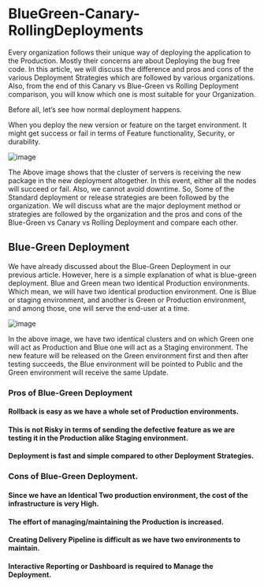 # BlueGreen-Canary-RollingDeployments

Every organization follows their unique way of deploying the application to the Production. Mostly their concerns are about Deploying the bug free code. In this article, we will discuss the difference and pros and cons of the various Deployment Strategies which are followed by various organizations. Also, from the end of this Canary vs Blue-Green vs Rolling Deployment comparison, you will know which one is most suitable for your Organization.

Before all, let’s see how normal deployment happens.

When you deploy the new version or feature on the target environment. It might get success or fail in terms of Feature functionality, Security, or durability.

![image](https://user-images.githubusercontent.com/16122994/150843484-d40d39da-2dbd-4daf-99a9-edbbdc852627.png)

The Above image shows that the cluster of servers is receiving the new package in the new deployment altogether. In this event, either all the nodes will succeed or fail. Also, we cannot avoid downtime. So, Some of the Standard deployment or release strategies are been followed by the organization. We will discuss what are the major deployment method or strategies are followed by the organization and the pros and cons of the Blue-Green vs Canary vs Rolling Deployment and compare each other.


## Blue-Green Deployment
We have already discussed about the Blue-Green Deployment in our previous article. However, here is a simple explanation of what is blue-green deployment. Blue and Green mean two identical Production environments. Which mean, we will have two identical production environment. One is Blue or staging environment, and another is Green or Production environment, and among those, one will serve the end-user at a time.

![image](https://user-images.githubusercontent.com/16122994/150843919-cb4179e7-3c90-48b6-b95a-ba3d56c59f34.png)

In the above image, we have two identical clusters and on which Green one will act as Production and Blue one will act as a Staging environment. The new feature will be released on the Green environment first and then after testing succeeds, the Blue environment will be pointed to Public and the Green environment will receive the same Update.

### Pros of Blue-Green Deployment
#### Rollback is easy as we have a whole set of Production environments.
#### This is not Risky in terms of sending the defective feature as we are testing it in the Production alike Staging environment.
#### Deployment is fast and simple compared to other Deployment Strategies.
### Cons of Blue-Green Deployment.
#### Since we have an Identical Two production environment, the cost of the infrastructure is very High.
#### The effort of managing/maintaining the Production is increased.
#### Creating Delivery Pipeline is difficult as we have two environments to maintain.
#### Interactive Reporting or Dashboard is required to Manage the Deployment.
